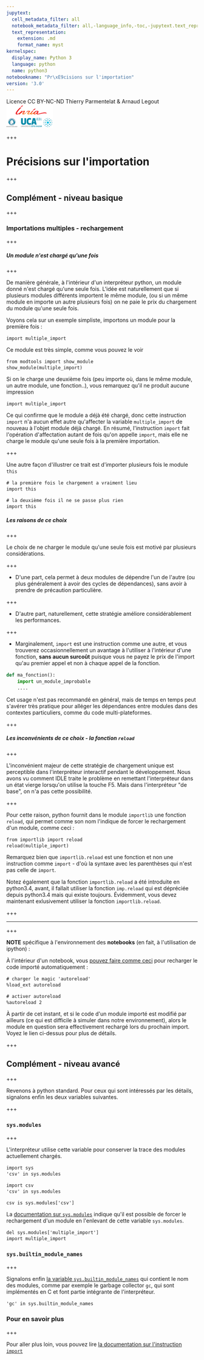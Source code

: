 ```yaml
---
jupytext:
  cell_metadata_filter: all
  notebook_metadata_filter: all,-language_info,-toc,-jupytext.text_representation.jupytext_version,-jupytext.text_representation.format_version
  text_representation:
    extension: .md
    format_name: myst
kernelspec:
  display_name: Python 3
  language: python
  name: python3
notebookname: "Pr\xE9cisions sur l'importation"
version: '3.0'
---
```


<div class="licence">
<span>Licence CC BY-NC-ND</span>
<span>Thierry Parmentelat &amp; Arnaud Legout</span>
<span><img src="media/both-logos-small-alpha.png" /></span>
</div>

+++

# Précisions sur l'importation

+++

## Complément - niveau basique

+++

### Importations multiples - rechargement

+++

##### Un module n'est chargé qu'une fois

+++

De manière générale, à l'intérieur d'un interpréteur python, un module donné n'est chargé qu'une seule fois. L'idée est naturellement que si plusieurs modules différents importent le même module, (ou si un même module en importe un autre plusieurs fois) on ne paie le prix du chargement du module qu'une seule fois.

Voyons cela sur un exemple simpliste, importons un module pour la première fois :

```{code-cell}
import multiple_import
```

Ce module est très simple, comme vous pouvez le voir

```{code-cell}
from modtools import show_module
show_module(multiple_import)
```

Si on le charge une deuxième fois (peu importe où, dans le même module, un autre module, une fonction..), vous remarquez qu'il ne produit aucune impression

```{code-cell}
import multiple_import 
```

Ce qui confirme que le module a déjà été chargé, donc cette instruction `import` n'a aucun effet autre qu'affecter la variable `multiple_import` de nouveau à l'objet module déjà chargé. En résumé, l'instruction `import` fait l'opération d'affectation autant de fois qu'on appelle `import`, mais elle ne charge le module qu'une seule fois à la première importation.

+++

Une autre façon d'illustrer ce trait est d'importer plusieurs fois le module `this`

```{code-cell}
# la première fois le chargement a vraiment lieu
import this
```

```{code-cell}
# la deuxième fois il ne se passe plus rien
import this
```

##### Les raisons de ce choix

+++

Le choix de ne charger le module qu'une seule fois est motivé par plusieurs considérations.

+++

* D'une part, cela permet à deux modules de dépendre l'un de l'autre (ou plus généralement à avoir des cycles de dépendances), sans avoir à prendre de précaution particulière.

+++

* D'autre part, naturellement, cette stratégie améliore considérablement les performances.

+++

* Marginalement, `import` est une instruction comme une autre, et vous trouverez occasionnellement un avantage à l'utiliser à l'intérieur d'une fonction, **sans aucun surcoût** puisque vous ne payez le prix de l'import qu'au premier appel et non à chaque appel de la fonction.

```python
def ma_fonction():
    import un_module_improbable
    ....
```

Cet usage n'est pas recommandé en général, mais de temps en temps peut s'avérer très pratique pour alléger les dépendances entre modules dans des contextes particuliers, comme du code multi-plateformes.

+++

##### Les inconvénients de ce choix - la fonction `reload`

+++

L'inconvénient majeur de cette stratégie de chargement unique est perceptible dans l'interpréteur interactif pendant le développement. Nous avons vu comment IDLE traite le problème en remettant l'interpréteur dans un état vierge lorsqu'on utilise la touche F5. Mais dans l'interpréteur "de base", on n'a pas cette possibilité.

+++

Pour cette raison, python fournit dans le module `importlib` une fonction `reload`, qui permet comme son nom l'indique de forcer le rechargement d'un module, comme ceci :

```{code-cell}
from importlib import reload
reload(multiple_import)
```

Remarquez bien que `importlib.reload` est une fonction et non une instruction comme `import` - d'où la syntaxe avec les parenthèses qui n'est pas celle de `import`.

Notez également que la fonction `importlib.reload` a été introduite en python3.4, avant, il fallait utiliser la fonction `imp.reload` qui est dépréciée depuis python3.4 mais qui existe toujours. Évidemment, vous devez maintenant exlusivement utiliser la fonction `importlib.reload`.

+++

*****

+++

**NOTE** spécifique à l'environnement des **notebooks** (en fait, à l'utilisation de ipython) :

À l'intérieur d'un notebook, vous [pouvez faire comme ceci](https://ipython.org/ipython-doc/3/config/extensions/autoreload.html) pour recharger le code importé automatiquement :

```{code-cell}
# charger le magic 'autoreload'
%load_ext autoreload
```

```{code-cell}
# activer autoreload
%autoreload 2
```

À partir de cet instant, et si le code d'un module importé est modifié par ailleurs (ce qui est difficile à simuler dans notre environnement), alors le module en question sera effectivement rechargé lors du prochain import. Voyez le lien ci-dessus pour plus de détails.

+++

## Complément - niveau avancé

+++

Revenons à python standard. Pour ceux qui sont intéressés par les détails, signalons enfin les deux variables suivantes.

+++

### `sys.modules`

+++

L'interpréteur utilise cette variable pour conserver la trace des modules actuellement chargés.

```{code-cell}
import sys
'csv' in sys.modules
```

```{code-cell}
import csv
'csv' in sys.modules
```

```{code-cell}
csv is sys.modules['csv']
```

La [documentation sur `sys.modules`](https://docs.python.org/3/library/sys.html#sys.modules) indique qu'il est possible de forcer le rechargement d'un module en l'enlevant de cette variable `sys.modules`.

```{code-cell}
del sys.modules['multiple_import']
import multiple_import
```

### `sys.builtin_module_names`

+++

Signalons enfin [la variable `sys.builtin_module_names`](https://docs.python.org/3/library/sys.html#sys.builtin_module_names) qui contient le nom des modules, comme par exemple le garbage collector `gc`, qui sont implémentés en C et font partie intégrante de l'interpréteur.

```{code-cell}
'gc' in sys.builtin_module_names
```

### Pour en savoir plus

+++

Pour aller plus loin, vous pouvez lire [la documentation sur l'instruction `import`](https://docs.python.org/3/reference/simple_stmts.html#the-import-statement)
